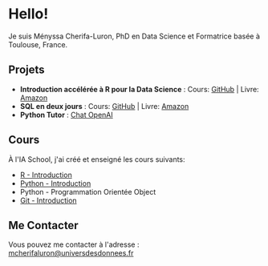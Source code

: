 # Hello!

Je suis Ményssa Cherifa-Luron, PhD en Data Science et Formatrice basée à Toulouse, France.

## Projets 
- **Introduction accélérée à R pour la Data Science** : Cours: [GitHub](https://github.com/universdesdonnees/Introduction-acceleree-au-LANGAGE-R-pour-la-data-science) | Livre: [Amazon](https://amzn.to/3SZNJhf)
- **SQL en deux jours** : Cours: [GitHub](https://github.com/universdesdonnees/SQL-en-deux-jours) | Livre: [Amazon](https://amzn.to/3T3pmPC)
- **Python Tutor** : [Chat OpenAI](https://chat.openai.com/g/g-fJSQx9XYA-python-tutor)

## Cours 
À l'IA School, j'ai créé et enseigné les cours suivants:
- [R - Introduction](https://github.com/universdesdonnees/R-Introduction)
- [Python - Introduction](https://github.com/universdesdonnees/Python-Introduction)
- Python - Programmation Orientée Object
- [Git - Introduction](https://github.com/universdesdonnees/Git-Introduction)

## Me Contacter 
Vous pouvez me contacter à l'adresse : mcherifaluron@universdesdonnees.fr
